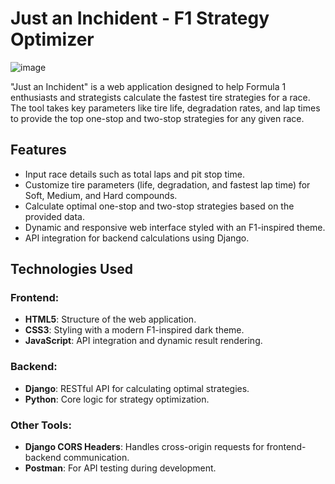 # Just an Inchident - F1 Strategy Optimizer
![image](https://github.com/user-attachments/assets/37e71c9e-3632-49e4-9923-e6f9f3834984)

"Just an Inchident" is a web application designed to help Formula 1 enthusiasts and strategists calculate the fastest tire strategies for a race. The tool takes key parameters like tire life, degradation rates, and lap times to provide the top one-stop and two-stop strategies for any given race.

## Features

- Input race details such as total laps and pit stop time.
- Customize tire parameters (life, degradation, and fastest lap time) for Soft, Medium, and Hard compounds.
- Calculate optimal one-stop and two-stop strategies based on the provided data.
- Dynamic and responsive web interface styled with an F1-inspired theme.
- API integration for backend calculations using Django.

## Technologies Used

### Frontend:
- **HTML5**: Structure of the web application.
- **CSS3**: Styling with a modern F1-inspired dark theme.
- **JavaScript**: API integration and dynamic result rendering.

### Backend:
- **Django**: RESTful API for calculating optimal strategies.
- **Python**: Core logic for strategy optimization.

### Other Tools:
- **Django CORS Headers**: Handles cross-origin requests for frontend-backend communication.
- **Postman**: For API testing during development.




